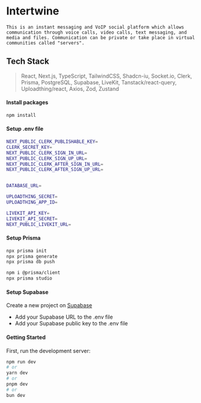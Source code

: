 # Intertwine

`This is an instant messaging and VoIP social platform which allows communication through voice calls, video calls, text messaging, and media and files. Communication can be private or take place in virtual communities called "servers".`

## Tech Stack

> React, Next.js, TypeScript, TailwindCSS, Shadcn-iu, Socket.io, Clerk, Prisma, PostgreSQL, Supabase, LiveKit, Tanstack/react-query, Uploadthing/react, Axios, Zod, Zustand

#### Install packages

```bash
npm install
```

#### Setup .env file

```bash
NEXT_PUBLIC_CLERK_PUBLISHABLE_KEY=
CLERK_SECRET_KEY=
NEXT_PUBLIC_CLERK_SIGN_IN_URL=
NEXT_PUBLIC_CLERK_SIGN_UP_URL=
NEXT_PUBLIC_CLERK_AFTER_SIGN_IN_URL=
NEXT_PUBLIC_CLERK_AFTER_SIGN_UP_URL=


DATABASE_URL=

UPLOADTHING_SECRET=
UPLOADTHING_APP_ID=

LIVEKIT_API_KEY=
LIVEKIT_API_SECRET=
NEXT_PUBLIC_LIVEKIT_URL=
```

#### Setup Prisma

```bash
npx prisma init
npx prisma generate
npx prisma db push

npm i @prisma/client
npx prisma studio
```

#### Setup Supabase

Create a new project on [Supabase](https://supabase.io/)

- Add your Supabase URL to the .env file
- Add your Supabase public key to the .env file

#### Getting Started

First, run the development server:

```bash
npm run dev
# or
yarn dev
# or
pnpm dev
# or
bun dev
```
